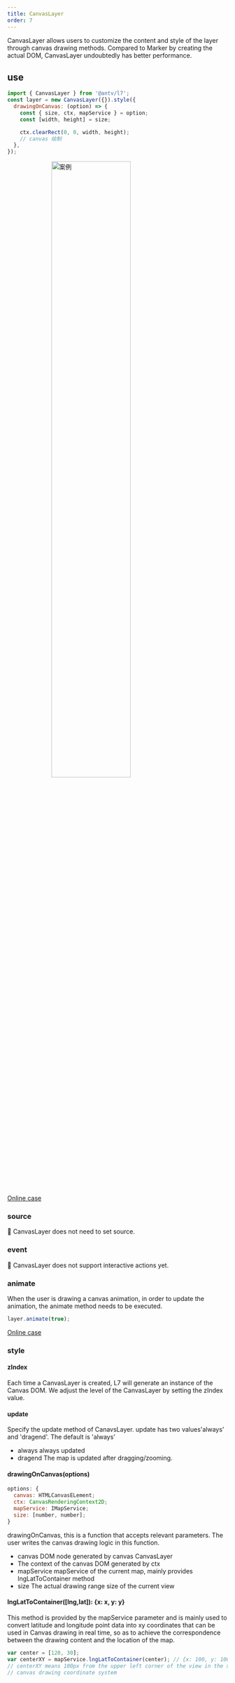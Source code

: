 ```yaml
---
title: CanvasLayer
order: 7
---
```


CanvasLayer allows users to customize the content and style of the layer through canvas drawing methods. Compared to Marker by creating the actual DOM, CanvasLayer undoubtedly has better performance.

## use

```jsx
import { CanvasLayer } from '@antv/l7';
const layer = new CanvasLayer({}).style({
  drawingOnCanvas: (option) => {
    const { size, ctx, mapService } = option;
    const [width, height] = size;

    ctx.clearRect(0, 0, width, height);
    // canvas 绘制
  },
});
```

<img width="60%" style="display: block;margin: 0 auto;" alt="案例" src='https://gw.alipayobjects.com/mdn/rms_816329/afts/img/A*hUmNQJ1sAb8AAAAAAAAAAAAAARQnAQ'/>

[Online case](/examples/point/chart#custom)

### source

🌟 CanvasLayer does not need to set source.

### event

🌟 CanvasLayer does not support interactive actions yet.

### animate

When the user is drawing a canvas animation, in order to update the animation, the animate method needs to be executed.

```javascript
layer.animate(true);
```

[Online case](/examples/point/chart#custom)

### style

#### zIndex

Each time a CanvasLayer is created, L7 will generate an instance of the Canvas DOM. We adjust the level of the CanvasLayer by setting the zIndex value.

#### update

Specify the update method of CanavsLayer. update has two values ​​'always' and 'dragend'. The default is 'always'

* always always updated
* dragend The map is updated after dragging/zooming.

#### drawingOnCanvas(options)

```javascript
options: {
  canvas: HTMLCanvasELement;
  ctx: CanvasRenderingContext2D;
  mapService: IMapService;
  size: [number, number];
}
```

drawingOnCanvas, this is a function that accepts relevant parameters. The user writes the canvas drawing logic in this function.

* canvas DOM node generated by canvas CanvasLayer
* The context of the canvas DOM generated by ctx
* mapService mapService of the current map, mainly provides lngLatToContainer method
* size The actual drawing range size of the current view

#### lngLatToContainer(\[lng,lat]): {x: x, y: y}

This method is provided by the mapService parameter and is mainly used to convert latitude and longitude point data into xy coordinates that can be used in Canvas drawing in real time, so as to achieve the correspondence between the drawing content and the location of the map.

```javascript
var center = [120, 30];
var centerXY = mapService.lngLatToContainer(center); // {x: 100, y: 100}
// centerXY means 100px from the upper left corner of the view in the x-axis direction and 100px in the y-axis direction
// canvas drawing coordinate system
```
